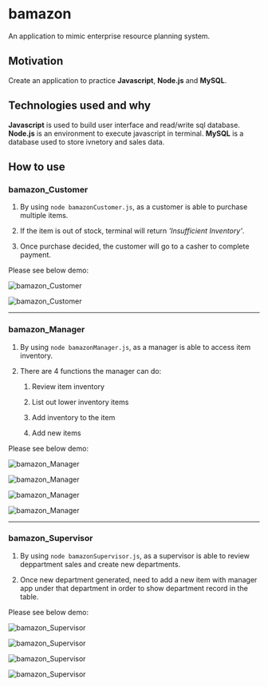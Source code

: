 # bamazon
An application to mimic enterprise resource planning system.

## Motivation
Create an application to practice **Javascript**, **Node.js** and **MySQL**.

## Technologies used and why
**Javascript** is used to build user interface and read/write sql database.
**Node.js** is an environment to execute javascript in terminal.
**MySQL** is a database used to store ivnetory and sales data.

## How to use

### bamazon_Customer

1. By using `node bamazonCustomer.js`, as a customer is able to purchase multiple items.

2. If the item is out of stock, terminal will return *'Insufficient Inventory'*.

3. Once purchase decided, the customer will go to a casher to complete payment.

Please see below demo:

![bamazon_Customer](https://media.giphy.com/media/YkhE7bf91MaLI1yilG/giphy.gif)

![bamazon_Customer](https://media.giphy.com/media/UUo0SuY1zRl5lDWjtq/giphy.gif)

------
### bamazon_Manager

1. By using `node bamazonManager.js`, as a manager is able to access item inventory.

2. There are 4 functions the manager can do:

    1. Review item inventory

    2. List out lower inventory items

    3. Add inventory to the item

    4. Add new items

Please see below demo:

![bamazon_Manager](https://media.giphy.com/media/giKJXzwQuK75fDQZKx/giphy.gif)

![bamazon_Manager](https://media.giphy.com/media/Kc2QE6NzJP1YzVuRXt/giphy.gif)

![bamazon_Manager](https://media.giphy.com/media/kgDNqc2LYZjqXOSOHy/giphy.gif)

![bamazon_Manager](https://media.giphy.com/media/f4D11Bq7bAOckoik1H/giphy.gif)

------
### bamazon_Supervisor

1. By using `node bamazonSupervisor.js`, as a supervisor is able to review deppartment sales and create new departments.

2. Once new department generated, need to add a new item with manager app under that department in order to show department record in the table.

Please see below demo:

![bamazon_Supervisor](https://media.giphy.com/media/jsgA3qNswQ10Exf6RK/giphy.gif)

![bamazon_Supervisor](https://media.giphy.com/media/VItrBgQRjjc4mCGV5o/giphy.gif)

![bamazon_Supervisor](https://media.giphy.com/media/gH1uLlOUvJWsOQ4K0X/giphy.gif)

![bamazon_Supervisor](https://media.giphy.com/media/cjhmJGL1eUQCRR3RVr/giphy.gif)


